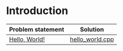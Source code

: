 # Introduction

| Problem statement |      Solution       |
|:------------------|:-------------------:|
| [Hello, World!][] | [hello_world.cpp][] |

[Hello, World!]: https://www.hackerrank.com/challenges/cpp-hello-world

[hello_world.cpp]: hello_world.cpp
